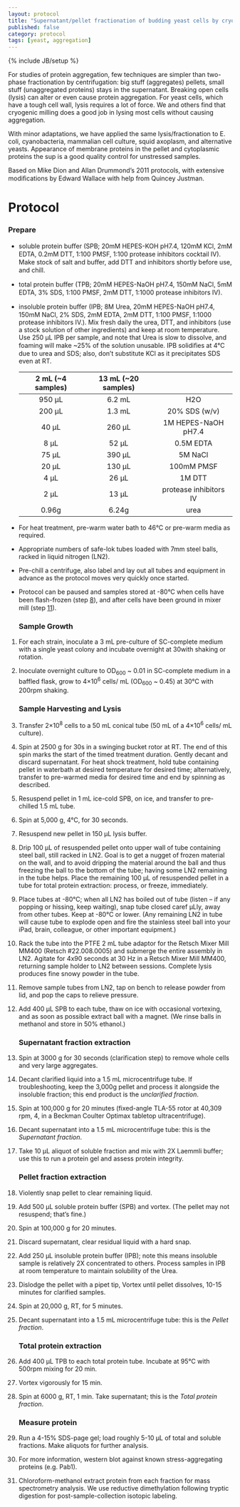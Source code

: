 ```yaml
---
layout: protocol
title: "Supernatant/pellet fractionation of budding yeast cells by cryogenic lysis"
published: false
category: protocol
tags: [yeast, aggregation]
---
```

{% include JB/setup %}

For studies of protein aggregation, few techniques are simpler than two-phase fractionation by centrifugation: big stuff (aggregates) pellets, small stuff (unaggregated proteins) stays in the supernatant. Breaking open cells (lysis) can alter or even cause protein aggregation. For yeast cells, which have a tough cell wall, lysis requires a lot of force. We and others find that cryogenic milling does a good job in lysing most cells without causing aggregation.

With minor adaptations, we have applied the same lysis/fractionation to E. coli, cyanobacteria, mammalian cell culture, squid axoplasm, and alternative yeasts. Appearance of membrane proteins in the pellet and cytoplasmic proteins the sup is a good quality control for unstressed samples.

Based on Mike Dion and Allan Drummond’s 2011 protocols, with extensive modiﬁcations by Edward Wallace with help from Quincey Justman.


# Protocol #

### Prepare ###

-   soluble protein buﬀer (SPB; 20mM HEPES-KOH pH7.4, 120mM KCl, 2mM
    EDTA, 0.2mM DTT, 1:100 PMSF, 1:100 protease inhibitors cocktail IV).
    Make stock of salt and buﬀer, add DTT and inhibitors shortly before
    use, and chill.
-   total protein buﬀer (TPB; 20mM HEPES-NaOH pH7.4, 150mM NaCl, 5mM
    EDTA, 3% SDS, 1:100 PMSF, 2mM DTT, 1:1000 protease inhibitors IV).
-   insoluble protein buﬀer (IPB; 8M Urea, 20mM HEPES-NaOH pH7.4, 150mM
    NaCl, 2% SDS, 2mM EDTA, 2mM DTT, 1:100 PMSF, 1:1000 protease
    inhibitors IV.). Mix fresh daily the urea, DTT, and inhibitors (use a stock solution of other ingredients) and keep at room temperature.
    Use 250 μL IPB per sample, and note that Urea is slow to
    dissolve, and foaming will make ~25% of the solution unusable.
    IPB solidiﬁes at 4&deg;C due to urea and SDS; also, don’t
    substitute KCl as it precipitates SDS even at RT.
    
    | 2 mL (~4 samples)  |  13 mL (~20 samples) | |
    |:-:|:-:|:-:|
    | 950 μL | 6.2  mL  | H2O |
    | 200 μL | 1.3  mL  | 20% SDS (w/v) |
    | 40 μL  | 260 μL  | 1M HEPES-NaOH pH7.4 |
    | 8 μL   | 52 μL   | 0.5M EDTA |
    | 75 μL  | 390 μL  | 5M NaCl |
    | 20 μL  | 130 μL  | 100mM PMSF |
    | 4 μL   | 26 μL   | 1M DTT |
    | 2 μL   | 13 μL   | protease inhibitors IV |
    | 0.96g  | 6.24g   | urea |

-   For heat treatment, pre-warm water bath to 46&deg;C or pre-warm
    media as required.
-   Appropriate numbers of safe-lok tubes loaded with 7mm steel balls,
    racked in liquid nitrogen (LN2).
-   Pre-chill a centrifuge, also label and lay out all tubes and
    equipment in advance as the protocol moves very quickly
    once started.
-   Protocol can be paused and samples stored at -80&deg;C when cells
    have been ﬂash-frozen (step [8](#step-flashfreeze)), and after cells have
    been ground in mixer mill (step [11](#step-powder)).


    ### Sample Growth ###

1.  For each strain, inoculate a 3  mL pre-culture of SC-complete medium
    with a single yeast colony and incubate overnight at 30with shaking
    or rotation.

2.  Inoculate overnight culture to OD<sub>600</sub> ~ 0.01 in
    SC-complete medium in a baffled flask, grow to 4×10<sup>6</sup>
    cells/ mL (OD<sub>600</sub> ~ 0.45) at 30&deg;C with 200rpm shaking.

    ### Sample Harvesting and Lysis ###

1.  Transfer 2×10<sup>8</sup> cells to a 50 mL conical tube (50  mL of a
    4×10<sup>6</sup> cells/ mL culture).

2.  Spin at 2500 g for 30s in a swinging bucket rotor at RT. The end of
    this spin marks the start of the timed treatment duration. Gently
    decant and discard supernatant. For heat shock treatment, hold tube
    containing pellet in waterbath at desired temperature for desired
    time; alternatively, transfer to pre-warmed media for desired time
    and end by spinning as described.

3.  Resuspend pellet in 1 mL ice-cold SPB, on ice, and transfer to pre-chilled
    1.5 mL tube.

4.  Spin at 5,000 g, 4&deg;C, for 30 seconds.

5.  Resuspend new pellet in 150 μL lysis buffer.

6.  <a name="step-flashfreeze"></a> 
    Drip 100 μL of resuspended pellet onto upper
    wall of tube containing steel ball, still racked in LN2. Goal is to
    get a nugget of frozen material on the wall, and to avoid dripping
    the material around the ball and thus freezing the ball to the
    bottom of the tube; having some LN2 remaining in the tube helps.
    Place the remaining 100 μL of resuspended pellet in a tube for total
    protein extraction: process, or freeze, immediately.
    

7.  Place tubes at -80&deg;C; when all LN2 has boiled out of tube (listen – if
    any popping or hissing, keep waiting), snap tube closed caref μLly,
    away from other tubes. Keep at -80&deg;C or lower. (Any remaining LN2 in tube will cause tube to explode open and fire the stainless steel ball into
    your iPad, brain, colleague, or other important equipment.)

8.  Rack the tube into the PTFE 2 mL tube adaptor for the Retsch Mixer
    Mill MM400 (Retsch \#22.008.0005) and submerge the entire assembly
    in LN2. Agitate for 4x90 seconds at 30 Hz in a Retsch Mixer
    Mill MM400, returning sample holder to LN2 between sessions.
    Complete lysis produces fine snowy powder in the tube.

9.  <a name="step-powder"></a> 
    Remove sample tubes from LN2, tap on bench to
    release powder from lid, and pop the caps to relieve pressure. 

10. Add 400 μL SPB to each tube, thaw on ice with
    occasional vortexing, and as soon as possible extract ball with
    a magnet. (We rinse balls in methanol and store in 50% ethanol.)

    ### Supernatant fraction extraction ###

1.  Spin at 3000 g for 30 seconds (clarification step) to remove whole
    cells and very large aggregates.

2.  Decant clarified liquid into a 1.5 mL microcentrifuge tube. If
    troubleshooting, keep the 3,000g pellet and process it alongside the
    insoluble fraction; this end product is the *unclarified fraction*.

3.  Spin at 100,000 g for 20 minutes (fixed-angle TLA-55 rotor at 40,309
    rpm, 4, in a Beckman Coulter Optimax tabletop  ultracentrifuge).

4.  Decant supernatant into a 1.5 mL microcentrifuge tube: this is the
    *Supernatant fraction*.

5.  Take 10 μL aliquot of soluble fraction and mix with 2X Laemmli
    buffer; use this to run a protein gel and assess protein integrity.

    ### Pellet fraction extraction 

1.  Violently snap pellet to clear remaining liquid.

2.  Add 500 μL soluble protein buffer (SPB) and vortex.
    (The pellet may not resuspend; that’s fine.)

3.  Spin at 100,000 g for 20 minutes.

4.  Discard supernatant, clear residual liquid with a hard snap.

5.  Add 250 μL insoluble protein buffer (IPB); note this
    means insoluble sample is relatively 2X concentrated to others.
    Process samples in IPB at room temperature to maintain solubility of
    the Urea.

6.  Dislodge the pellet with a pipet tip, Vortex until pellet dissolves,
    10-15 minutes for clarified samples.

7.  Spin at 20,000 g, RT, for 5 minutes.

8.  Decant supernatant into a 1.5 mL microcentrifuge tube: this is the
    *Pellet fraction*.

    ### Total protein extraction ###

1.  Add 400 μL TPB to each total protein tube. Incubate
    at 95°C with 500rpm mixing for 20 min.

2.  Vortex vigorously for 15 min.

3.  Spin at 6000 g, RT, 1 min. Take supernatant; this is the *Total
    protein fraction*.

    ### Measure protein ###

1.  Run a 4-15% SDS-page gel; load roughly 5-10 μL of
    total and soluble fractions. Make aliquots for further analysis.
    
2.  For more information, western blot against known stress-aggregating proteins (e.g. Pab1). 

3. Chloroform-methanol extract protein from each fraction for mass spectrometry analysis. We use reductive dimethylation following tryptic digestion for post-sample-collection isotopic labeling.

